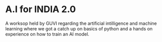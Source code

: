 # A.I for INDIA 2.0
A worksop held by GUVI regarding the artificial intilligence and machine learning where we got a catch up on basics of python and a hands on experience on how to train an AI model.
